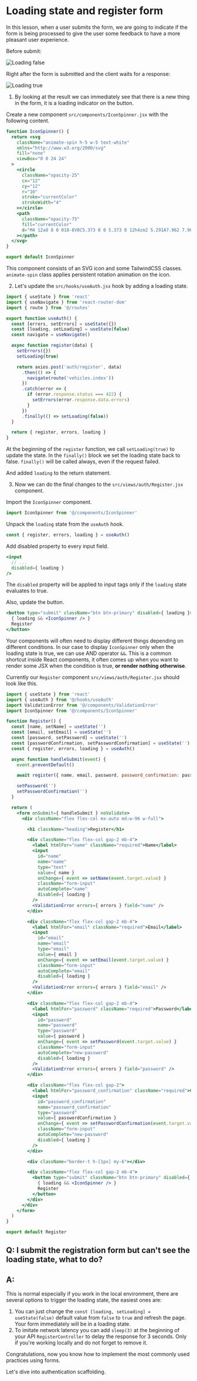 # Loading state and register form

In this lesson, when a user submits the form, we are going to indicate if the form is being processed to give the user some feedback to have a more pleasant user experience.

Before submit:

![Loading false](assets/loading-false.png)

Right after the form is submitted and the client waits for a response:

![Loading true](assets/loading-true.png)

1. By looking at the result we can immediately see that there is a new thing in the form, it is a loading indicator on the button.

Create a new component `src/components/IconSpinner.jsx` with the following content.

```jsx
function IconSpinner() {
  return <svg
    className="animate-spin h-5 w-5 text-white"
    xmlns="http://www.w3.org/2000/svg"
    fill="none"
    viewBox="0 0 24 24"
  >
    <circle
      className="opacity-25"
      cx="12"
      cy="12"
      r="10"
      stroke="currentColor"
      strokeWidth="4"
    ></circle>
    <path
      className="opacity-75"
      fill="currentColor"
      d="M4 12a8 8 0 018-8V0C5.373 0 0 5.373 0 12h4zm2 5.291A7.962 7.962 0 014 12H0c0 3.042 1.135 5.824 3 7.938l3-2.647z"
    ></path>
  </svg>
}

export default IconSpinner
```

This component consists of an SVG icon and some TailwindCSS classes. `animate-spin` class applies persistent rotation animation on the icon.

2. Let's update the `src/hooks/useAuth.jsx` hook by adding a loading state.

```jsx
import { useState } from 'react'
import { useNavigate } from 'react-router-dom'
import { route } from '@/routes'

export function useAuth() {
  const [errors, setErrors] = useState({})
  const [loading, setLoading] = useState(false)
  const navigate = useNavigate()

  async function register(data) {
    setErrors({})
    setLoading(true)

    return axios.post('auth/register', data)
      .then(() => {
        navigate(route('vehicles.index'))
      })
      .catch(error => {
        if (error.response.status === 422) {
          setErrors(error.response.data.errors)
        }
      })
      .finally(() => setLoading(false))
  }

  return { register, errors, loading }
}
```

At the beginning of the `register` function, we call `setLoading(true)` to update the state. In the `finally()` block we set the loading state back to false. `finally()` will be called always, even if the request failed.

And added `loading` to the return statement.

3. Now we can do the final changes to the `src/views/auth/Register.jsx` component.

Import the `IconSpinner` component.

```jsx
import IconSpinner from '@/components/IconSpinner'
```

Unpack the `loading` state from the `useAuth` hook.

```jsx
const { register, errors, loading } = useAuth()
```

Add disabled property to every input field.

```jsx
<input
  // ...
  disabled={ loading }
/>
```

The `disabled` property will be applied to input tags only if the `loading` state evaluates to true.

Also, update the button.

```jsx
<button type="submit" className="btn btn-primary" disabled={ loading }>
  { loading && <IconSpinner /> }
  Register
</button>
```

Your components will often need to display different things depending on different conditions. In our case to display `IconSpinner` only when the loading state is true, we can use AND operator `&&`. This is a common shortcut inside React components, it often comes up when you want to render some JSX when the condition is true, **or render nothing otherwise**.

Currently our `Register` component `src/views/auth/Register.jsx` should look like this.

```jsx
import { useState } from 'react'
import { useAuth } from '@/hooks/useAuth'
import ValidationError from '@/components/ValidationError'
import IconSpinner from '@/components/IconSpinner'

function Register() {
  const [name, setName] = useState('')
  const [email, setEmail] = useState('')
  const [password, setPassword] = useState('')
  const [passwordConfirmation, setPasswordConfirmation] = useState('')
  const { register, errors, loading } = useAuth()

  async function handleSubmit(event) {
    event.preventDefault()

    await register({ name, email, password, password_confirmation: passwordConfirmation })

    setPassword('')
    setPasswordConfirmation('')
  }

  return (
    <form onSubmit={ handleSubmit } noValidate>
      <div className="flex flex-col mx-auto md:w-96 w-full">

        <h1 className="heading">Register</h1>

        <div className="flex flex-col gap-2 mb-4">
          <label htmlFor="name" className="required">Name</label>
          <input
            id="name"
            name="name"
            type="text"
            value={ name }
            onChange={ event => setName(event.target.value) }
            className="form-input"
            autoComplete="name"
            disabled={ loading }
          />
          <ValidationError errors={ errors } field="name" />
        </div>

        <div className="flex flex-col gap-2 mb-4">
          <label htmlFor="email" className="required">Email</label>
          <input
            id="email"
            name="email"
            type="email"
            value={ email }
            onChange={ event => setEmail(event.target.value) }
            className="form-input"
            autoComplete="email"
            disabled={ loading }
          />
          <ValidationError errors={ errors } field="email" />
        </div>

        <div className="flex flex-col gap-2 mb-4">
          <label htmlFor="password" className="required">Password</label>
          <input
            id="password"
            name="password"
            type="password"
            value={ password }
            onChange={ event => setPassword(event.target.value) }
            className="form-input"
            autoComplete="new-password"
            disabled={ loading }
          />
          <ValidationError errors={ errors } field="password" />
        </div>

        <div className="flex flex-col gap-2">
          <label htmlFor="password_confirmation" className="required">Confirm Password</label>
          <input
            id="password_confirmation"
            name="password_confirmation"
            type="password"
            value={ passwordConfirmation }
            onChange={ event => setPasswordConfirmation(event.target.value) }
            className="form-input"
            autoComplete="new-password"
            disabled={ loading }
          />
        </div>

        <div className="border-t h-[1px] my-6"></div>

        <div className="flex flex-col gap-2 mb-4">
          <button type="submit" className="btn btn-primary" disabled={ loading }>
            { loading && <IconSpinner /> }
            Register
          </button>
        </div>
      </div>
    </form>
  )
}

export default Register
```

## Q: I submit the registration form but can't see the loading state, what to do?

## A:

This is normal especially if you work in the local environment, there are several options to trigger the loading state, the easiest ones are:

1. You can just change the `const [loading, setLoading] = useState(false)` default value from `false` to `true` and refresh the page. Your form immediately will be in a loading state.
2. To imitate network latency you can add `sleep(3)` at the beginning of your API `RegisterController` to delay the response for 3 seconds. Only if you're working locally and do not forget to remove it.

Congratulations, now you know how to implement the most commonly used practices using forms.

Let's dive into authentication scaffolding.
